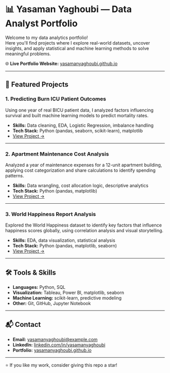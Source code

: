 # 📊 Yasaman Yaghoubi — Data Analyst Portfolio

Welcome to my data analytics portfolio!  
Here you'll find projects where I explore real-world datasets, uncover insights, and apply statistical and machine learning methods to solve meaningful problems.

🌐 **Live Portfolio Website:** [yasamanyaghoubi.github.io](https://yasamanyaghoubi.github.io/)

---

## 🚀 Featured Projects

### 1. Predicting Burn ICU Patient Outcomes
Using one year of real BICU patient data, I analyzed factors influencing survival and built machine learning models to predict mortality rates.
- **Skills:** Data cleaning, EDA, Logistic Regression, imbalance handling
- **Tech Stack:** Python (pandas, seaborn, scikit-learn), matplotlib
- [View Project →](https://yasamanyaghoubi.github.io/#burn-icu)

---

### 2. Apartment Maintenance Cost Analysis
Analyzed a year of maintenance expenses for a 12-unit apartment building, applying cost categorization and share calculations to identify spending patterns.
- **Skills:** Data wrangling, cost allocation logic, descriptive analytics
- **Tech Stack:** Python (pandas, matplotlib)
- [View Project →](https://yasamanyaghoubi.github.io/#building-management)

---

### 3. World Happiness Report Analysis
Explored the World Happiness dataset to identify key factors that influence happiness scores globally, using correlation analysis and visual storytelling.
- **Skills:** EDA, data visualization, statistical analysis
- **Tech Stack:** Python (pandas, matplotlib, seaborn)
- [View Project →](https://yasamanyaghoubi.github.io/#world-happiness)

---

## 🛠️ Tools & Skills
- **Languages:** Python, SQL
- **Visualization:** Tableau, Power BI, matplotlib, seaborn
- **Machine Learning:** scikit-learn, predictive modeling
- **Other:** Git, GitHub, Jupyter Notebook

---

## 📬 Contact
- **Email:** yasamanyaghoubi@example.com
- **LinkedIn:** [linkedin.com/in/yasamanyaghoubi](https://linkedin.com/in/yasamanyaghoubi)
- **Portfolio:** [yasamanyaghoubi.github.io](https://yasamanyaghoubi.github.io/)

---
⭐ If you like my work, consider giving this repo a star!



